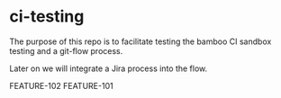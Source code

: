 # ci-testing

The purpose of this repo is to facilitate testing the bamboo CI sandbox testing and a git-flow process.

Later on we will integrate a Jira process into the flow.

FEATURE-102
FEATURE-101
